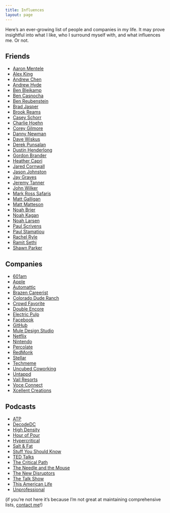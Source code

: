 ```yaml
---
title: Influences
layout: page
---
```

Here&#8217;s an ever-growing list of people and companies in my life. It may prove insightful into what I like, who I surround myself with, and what influences me. Or not.

<!-- start[WP Render Blogroll Links 2.1.7] -->

<div class="linkcat">
  <h2 class="linkcattitle">
    Friends
  </h2>
  
  <div id="catid185">
    <ul class="xoxo blogroll">
      <li class="brlink">
        <a href="http://charisma18.com/">Aaron Mentele</a>
      </li>
      <li class="brlink">
        <a href="http://alexking.org/">Alex King</a>
      </li>
      <li class="brlink">
        <a href="http://andrewchenblog.com/">Andrew Chen</a>
      </li>
      <li class="brlink">
        <a href="http://andrewhy.de/">Andrew Hyde</a>
      </li>
      <li class="brlink">
        <a href="http://www.bleikamp.com/">Ben Bleikamp</a>
      </li>
      <li class="brlink">
        <a href="http://casnocha.com/blog">Ben Casnocha</a>
      </li>
      <li class="brlink">
        <a href="http://benr75.com/">Ben Reubenstein</a>
      </li>
      <li class="brlink">
        <a href="http://bradjasper.com/">Brad Jasper</a>
      </li>
      <li class="brlink">
        <a href="http://brook.reams.me/">Brook Reams</a>
      </li>
      <li class="brlink">
        <a href="http://www.caseyschorr.com/">Casey Schorr</a>
      </li>
      <li class="brlink">
        <a href="http://charliehoehn.com/">Charlie Hoehn</a>
      </li>
      <li class="brlink">
        <a href="http://coreygilmore.com/">Corey Gilmore</a>
      </li>
      <li class="brlink">
        <a href="http://www.dannynewman.com/">Danny Newman</a>
      </li>
      <li class="brlink">
        <a href="http://betterelevation.com/">Dave Wiskus</a>
      </li>
      <li class="brlink">
        <a href="http://5thirtyone.com/">Derek Punsalan</a>
      </li>
      <li class="brlink">
        <a href="http://dustinhenderlong.com/">Dustin Henderlong</a>
      </li>
      <li class="brlink">
        <a href="http://gordonbrander.com/">Gordon Brander</a>
      </li>
      <li class="brlink">
        <a href="http://heathercapri.com/">Heather Capri</a>
      </li>
      <li class="brlink">
        <a href="http://www.jaredcornwall.com/">Jared Cornwall</a>
      </li>
      <li class="brlink">
        <a href="http://css3pie.com/">Jason Johnston</a>
      </li>
      <li class="brlink">
        <a href="http://skabber.com/">Jay Graves</a>
      </li>
      <li class="brlink">
        <a href="http://jeremytanner.com/">Jeremy Tanner</a>
      </li>
      <li class="brlink">
        <a href="http://johnwilker.com/">John Wilker</a>
      </li>
      <li class="brlink">
        <a href="http://markrosssafaris.com/">Mark Ross Safaris</a>
      </li>
      <li class="brlink">
        <a href="http://mgalligan.com/">Matt Galligan</a>
      </li>
      <li class="brlink">
        <a href="http://www.mattmatteson.com/">Matt Matteson</a>
      </li>
      <li class="brlink">
        <a href="http://www.noahbrier.com/">Noah Brier</a>
      </li>
      <li class="brlink">
        <a href="http://okdork.com/">Noah Kagan</a>
      </li>
      <li class="brlink">
        <a href="http://www.mentalx.com/">Noah Larsen</a>
      </li>
      <li class="brlink">
        <a href="http://paulscrivens.com/">Paul Scrivens</a>
      </li>
      <li class="brlink">
        <a href="http://paulstamatiou.com/">Paul Stamatiou</a>
      </li>
      <li class="brlink">
        <a href="http://onceinaryle.com/">Rachel Ryle</a>
      </li>
      <li class="brlink">
        <a href="http://www.iwillteachyoutoberich.com/">Ramit Sethi</a>
      </li>
      <li class="brlink">
        <a href="http://top-frog.com/">Shawn Parker</a>
      </li>
    </ul>
  </div>
</div>

<!-- end[WP Render Blogroll Links 2.1.7] -->

<!-- start[WP Render Blogroll Links 2.1.7] -->

<div class="linkcat">
  <h2 class="linkcattitle">
    Companies
  </h2>
  
  <div id="catid187">
    <ul class="xoxo blogroll">
      <li class="brlink">
        <a href="http://601am.com/">601am</a>
      </li>
      <li class="brlink">
        <a href="http://apple.com/">Apple</a>
      </li>
      <li class="brlink">
        <a href="http://automattic.com/">Automattic</a>
      </li>
      <li class="brlink">
        <a href="http://www.brazencareerist.com/">Brazen Careerist</a>
      </li>
      <li class="brlink">
        <a href="http://blackmtnranch.com/" title="Black Mountain Ranch outside Vail, Colorado">Colorado Dude Ranch</a>
      </li>
      <li class="brlink">
        <a href="http://crowdfavorite.com/">Crowd Favorite</a>
      </li>
      <li class="brlink">
        <a href="http://www.doubleencore.com/">Double Encore</a>
      </li>
      <li class="brlink">
        <a href="http://electricpulp.com/">Electric Pulp</a>
      </li>
      <li class="brlink">
        <a href="http://facebook.com/">Facebook</a>
      </li>
      <li class="brlink">
        <a href="http://github.com/">GitHub</a>
      </li>
      <li class="brlink">
        <a href="http://muledesign.com/">Mule Design Studio</a>
      </li>
      <li class="brlink">
        <a href="http://netflix.com/">Netflix</a>
      </li>
      <li class="brlink">
        <a href="http://www.nintendo.com/">Nintendo</a>
      </li>
      <li class="brlink">
        <a href="http://percolate.com/">Percolate</a>
      </li>
      <li class="brlink">
        <a href="http://redmonk.com/">RedMonk</a>
      </li>
      <li class="brlink">
        <a href="http://stellar.io/">Stellar</a>
      </li>
      <li class="brlink">
        <a href="http://techmeme.com/">Techmeme</a>
      </li>
      <li class="brlink">
        <a href="http://www.uncubedspace.com/">Uncubed Coworking</a>
      </li>
      <li class="brlink">
        <a href="http://untappd.com/">Untappd</a>
      </li>
      <li class="brlink">
        <a href="https://www.snow.com/">Vail Resorts</a>
      </li>
      <li class="brlink">
        <a href="http://voceconnect.com/">Voce Connect</a>
      </li>
      <li class="brlink">
        <a href="http://www.xcellentcreations.com/">Xcellent Creations</a>
      </li>
    </ul>
  </div>
</div>

<!-- end[WP Render Blogroll Links 2.1.7] -->

<!-- start[WP Render Blogroll Links 2.1.7] -->

<div class="linkcat">
  <h2 class="linkcattitle">
    Podcasts
  </h2>
  
  <div id="catid188">
    <ul class="xoxo blogroll">
      <li class="brlink">
        <a href="http://atp.fm/">ATP</a>
      </li>
      <li class="brlink">
        <a href="http://www.muleradio.net/decodedc/">DecodeDC</a>
      </li>
      <li class="brlink">
        <a href="http://5by5.tv/hd">High Density</a>
      </li>
      <li class="brlink">
        <a href="http://muleradio.net/hourofpour/">Hour of Pour</a>
      </li>
      <li class="brlink">
        <a href="http://5by5.tv/hypercritical">Hypercritical</a>
      </li>
      <li class="brlink">
        <a href="http://muleradio.net/saltandfat/">Salt & Fat</a>
      </li>
      <li class="brlink">
        <a href="http://entertainment.howstuffworks.com/hsw-shows/stuff-you-should-know-podcast.htm">Stuff You Should Know</a>
      </li>
      <li class="brlink">
        <a href="http://www.ted.com/talks">TED Talks</a>
      </li>
      <li class="brlink">
        <a href="http://5by5.tv/criticalpath">The Critical Path</a>
      </li>
      <li class="brlink">
        <a href="http://theneedleandthemouse.com">The Needle and the Mouse</a>
      </li>
      <li class="brlink">
        <a href="http://www.muleradio.net/newdisruptors/">The New Disruptors</a>
      </li>
      <li class="brlink">
        <a href="http://muleradio.net/thetalkshow/">The Talk Show</a>
      </li>
      <li class="brlink">
        <a href="http://www.thisamericanlife.org">This American Life</a>
      </li>
      <li class="brlink">
        <a href="http://www.muleradio.net/unprofessional/">Unprofessional</a>
      </li>
    </ul>
  </div>
</div>

<!-- end[WP Render Blogroll Links 2.1.7] -->

(if you&#8217;re not here it&#8217;s because I&#8217;m not great at maintaining comprehensive lists, [contact me][1]!)

 [1]: /about/